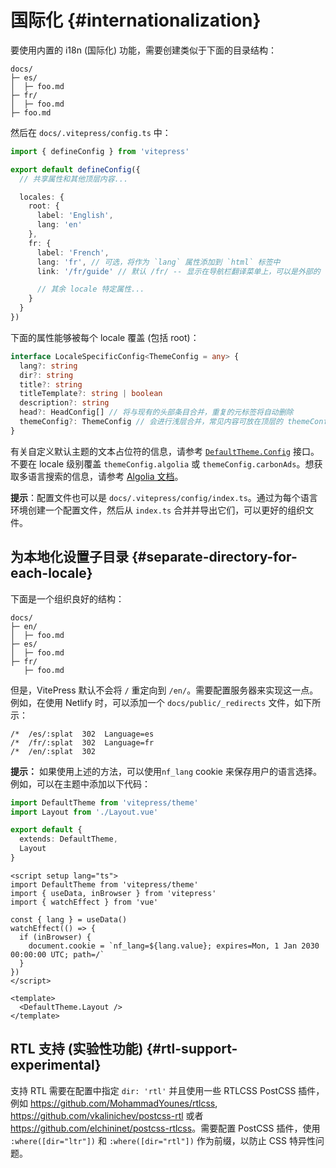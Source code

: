 # 国际化 {#internationalization}

要使用内置的 i18n (国际化) 功能，需要创建类似于下面的目录结构：

```
docs/
├─ es/
│  ├─ foo.md
├─ fr/
│  ├─ foo.md
├─ foo.md
```

然后在 `docs/.vitepress/config.ts` 中：

```ts [docs/.vitepress/config.ts]
import { defineConfig } from 'vitepress'

export default defineConfig({
  // 共享属性和其他顶层内容...

  locales: {
    root: {
      label: 'English',
      lang: 'en'
    },
    fr: {
      label: 'French',
      lang: 'fr', // 可选，将作为 `lang` 属性添加到 `html` 标签中
      link: '/fr/guide' // 默认 /fr/ -- 显示在导航栏翻译菜单上，可以是外部的

      // 其余 locale 特定属性...
    }
  }
})
```

下面的属性能够被每个 locale 覆盖 (包括 root)：

```ts
interface LocaleSpecificConfig<ThemeConfig = any> {
  lang?: string
  dir?: string
  title?: string
  titleTemplate?: string | boolean
  description?: string
  head?: HeadConfig[] // 将与现有的头部条目合并，重复的元标签将自动删除
  themeConfig?: ThemeConfig // 会进行浅层合并，常见内容可放在顶层的 themeConfig 属性中
}
```

有关自定义默认主题的文本占位符的信息，请参考 [`DefaultTheme.Config`](https://github.com/vuejs/vitepress/blob/main/types/default-theme.d.ts) 接口。不要在 locale 级别覆盖 `themeConfig.algolia` 或 `themeConfig.carbonAds`。想获取多语言搜索的信息，请参考 [Algolia 文档](../reference/default-theme-search#i18n)。

**提示**：配置文件也可以是 `docs/.vitepress/config/index.ts`。通过为每个语言环境创建一个配置文件，然后从 `index.ts` 合并并导出它们，可以更好的组织文件。

## 为本地化设置子目录 {#separate-directory-for-each-locale}

下面是一个组织良好的结构：

```
docs/
├─ en/
│  ├─ foo.md
├─ es/
│  ├─ foo.md
├─ fr/
   ├─ foo.md
```

但是，VitePress 默认不会将 `/` 重定向到 `/en/`。需要配置服务器来实现这一点。例如，在使用 Netlify 时，可以添加一个 `docs/public/_redirects` 文件，如下所示：

```
/*  /es/:splat  302  Language=es
/*  /fr/:splat  302  Language=fr
/*  /en/:splat  302
```

**提示：** 如果使用上述的方法，可以使用`nf_lang` cookie 来保存用户的语言选择。例如，可以在主题中添加以下代码：

```ts [docs/.vitepress/theme/index.ts]
import DefaultTheme from 'vitepress/theme'
import Layout from './Layout.vue'

export default {
  extends: DefaultTheme,
  Layout
}
```

```vue [docs/.vitepress/theme/Layout.vue]
<script setup lang="ts">
import DefaultTheme from 'vitepress/theme'
import { useData, inBrowser } from 'vitepress'
import { watchEffect } from 'vue'

const { lang } = useData()
watchEffect(() => {
  if (inBrowser) {
    document.cookie = `nf_lang=${lang.value}; expires=Mon, 1 Jan 2030 00:00:00 UTC; path=/`
  }
})
</script>

<template>
  <DefaultTheme.Layout />
</template>
```

## RTL 支持 (实验性功能) {#rtl-support-experimental}

支持 RTL 需要在配置中指定 `dir: 'rtl'` 并且使用一些 RTLCSS PostCSS 插件，例如 <https://github.com/MohammadYounes/rtlcss>, <https://github.com/vkalinichev/postcss-rtl> 或者 <https://github.com/elchininet/postcss-rtlcss>。需要配置 PostCSS 插件，使用 `:where([dir="ltr"])` 和 `:where([dir="rtl"])` 作为前缀，以防止 CSS 特异性问题。
